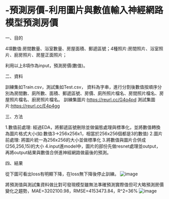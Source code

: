 # -預測房價-利用圖片與數值輸入神經網路模型預測房價
一、目的

4項數值:房間數量、浴室數量、房屋面積、郵遞區號；4種照片:房間照片、浴室照片、廚房照片、房屋正面照片；

利用以上8項作為input，預測房價(數值)。

二、資料

訓練集如Train.csv，測試集如Test.csv，
資料為字串，進行分割後數值按順序分別為房間數、廁所數、面積、郵遞區號、房價、廁所照片檔名、房間照片檔名、房屋照片檔名、廚房照片檔名。
訓練集圖片:https://reurl.cc/G4o4pd 
測試集圖片:https://reurl.cc/E4p4gg

三、方法

1.數值前處理: 經過EDA，將郵遞區號刪除並做偏態處理與標準化，並將數值轉換為圖片格式大小(如:數值3->256x256x1，相當於256x256個都是3的數值)
2.圖片前處理: 將圖片統一為256x256的大小並做標準化
3.將數值與圖片合併成(256,256,15)的大小
4.input進model中，圖片的部份先做resnet處理並output，再將output結果與數值合併進神經網路做最後的預測。

四、結果

從下圖可看出loss有明顯下降，在loss無下降後停止訓練。
![image](https://github.com/YoweioY/house-price-forecast/assets/91478099/41b97913-dc72-47b5-8d1a-53c1d15394e2)

將預測值與測試集資料做比對可發現模型雖無法準確預測實際值但可大略預測房價變化之趨勢，MAE=3202100.98，RMSE=4153473.84，R^2=36%
![image](https://github.com/YoweioY/house-price-forecast/assets/91478099/3450c13d-01fc-4506-8fe2-d2a7a508ef76)





